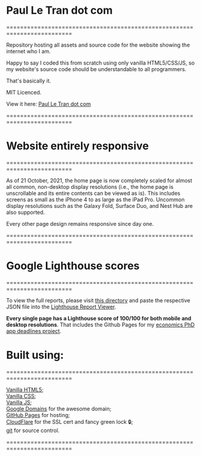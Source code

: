 # Paul Le Tran dot com
=========================================================================

Repository hosting all assets and source code for the website showing the internet who I am.

Happy to say I coded this from scratch using only vanilla HTML5/CSS/JS, so my website's source code should be understandable to all programmers.

That's basically it.

MIT Licenced.

View it here: [Paul Le Tran dot com](https://paulletran.com/)

=========================================================================

# Website entirely responsive
=========================================================================

As of 21 October, 2021, the home page is now completely scaled for almost all common, non-desktop display resolutions (i.e., the home page is unscrollable and its entire contents can be viewed as is). This includes screens as small as the iPhone 4 to as large as the iPad Pro. Uncommon display resolutions such as the Galaxy Fold, Surface Duo, and Nest Hub are also supported.

Every other page design remains responsive since day one.

=========================================================================

# Google Lighthouse scores
=========================================================================

To view the full reports, please visit [this directory](https://github.com/PaulTran47/paultran47.github.io/tree/master/lighthouse_reports) and paste the respective JSON file into the [Lighthouse Report Viewer](https://googlechrome.github.io/lighthouse/viewer/).

**Every single page has a Lighthouse score of 100/100 for both mobile and desktop resolutions**. That includes the Github Pages for my [economics PhD app deadlines project](https://github.com/PaulTran47/econ-grad-app-deadlines).

# Built using:
=========================================================================

[Vanilla HTML5](https://developer.mozilla.org/en-US/docs/Web/HTML);<br>
[Vanilla CSS](https://developer.mozilla.org/en-US/docs/Web/CSS);<br>
[Vanilla JS](https://developer.mozilla.org/en-US/docs/Web/JavaScript);<br>
[Google Domains](https://domains.google/) for the awesome domain;<br>
[GitHub Pages](https://pages.github.com/) for hosting;<br>
[CloudFlare](https://www.cloudflare.com/) for the SSL cert and fancy green lock :lock:;<br>
[git](https://git-scm.com/) for source control.

=========================================================================
